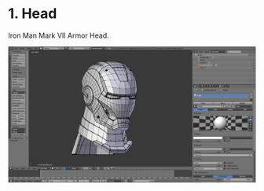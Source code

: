 # 1. Head

Iron Man Mark VII Armor Head.

![iron_man_mark_vii_armor_head](/3d/pictures/1_head.jpg)

